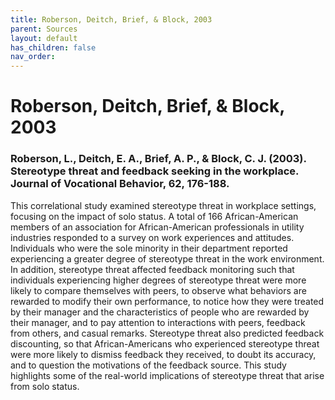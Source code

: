 ```yaml
---
title: Roberson, Deitch, Brief, & Block, 2003
parent: Sources
layout: default
has_children: false
nav_order: 
---
```


# Roberson, Deitch, Brief, & Block, 2003

### Roberson, L., Deitch, E. A., Brief, A. P., & Block, C. J. (2003). Stereotype threat and feedback seeking in the workplace. Journal of Vocational Behavior, 62, 176-188.

This correlational study examined stereotype threat in workplace settings, focusing on the impact of solo status. A total of 166 African-American members of an association for African-American professionals in utility industries responded to a survey on work experiences and attitudes. Individuals who were the sole minority in their department reported experiencing a greater degree of stereotype threat in the work environment. In addition, stereotype threat affected feedback monitoring such that individuals experiencing higher degrees of stereotype threat were more likely to compare themselves with peers, to observe what behaviors are rewarded to modify their own performance, to notice how they were treated by their manager and the characteristics of people who are rewarded by their manager, and to pay attention to interactions with peers, feedback from others, and casual remarks. Stereotype threat also predicted feedback discounting, so that African-Americans who experienced stereotype threat were more likely to dismiss feedback they received, to doubt its accuracy, and to question the motivations of the feedback source. This study highlights some of the real-world implications of stereotype threat that arise from solo status.
